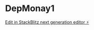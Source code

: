 # DepMonay1

[Edit in StackBlitz next generation editor ⚡️](https://stackblitz.com/~/github.com/SirLucaMartino/DepMonay1)